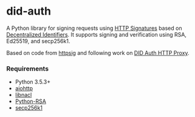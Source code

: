 # did-auth

A Python library for signing requests using [HTTP Signatures](https://www.ietf.org/id/draft-cavage-http-signatures-09.txt) based on [Decentralized Identifiers](https://w3c-ccg.github.io/did-spec/). It supports signing and verification using RSA, Ed25519, and secp256k1.

Based on code from [httpsig](https://github.com/ahknight/httpsig) and following work on [DID Auth HTTP Proxy](https://github.com/bcgov/http-did-auth-proxy/).

### Requirements

- Python 3.5.3+
- [aiohttp](https://aiohttp.readthedocs.io)
- [libnacl](https://libnacl.readthedocs.io)
- [Python-RSA](https://github.com/sybrenstuvel/python-rsa)
- [secp256k1](https://github.com/ludbb/secp256k1-py)
